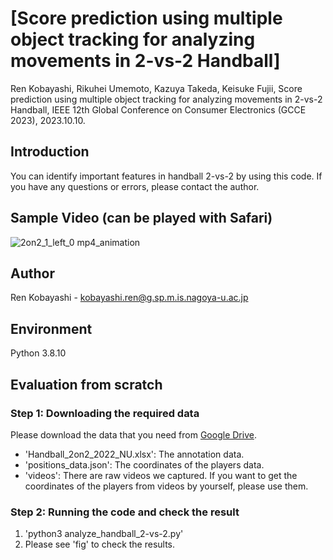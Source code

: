 # [Score prediction using multiple object tracking for analyzing movements in 2-vs-2 Handball]

Ren Kobayashi, Rikuhei Umemoto, Kazuya Takeda, Keisuke Fujii, Score prediction using multiple object tracking for analyzing movements in 2-vs-2 Handball, IEEE 12th Global Conference on Consumer Electronics (GCCE 2023), 2023.10.10. 

## Introduction
You can identify important features in handball 2-vs-2 by using this code. 
If you have any questions or errors, please contact the author.

## Sample Video (can be played with Safari)
![2on2_1_left_0 mp4_animation](https://github.com/sflren6741/Handball_analysis/assets/103619748/d4b20954-99f8-4724-8f4b-4619427ea1b9)

## Author
Ren Kobayashi - kobayashi.ren@g.sp.m.is.nagoya-u.ac.jp

## Environment
Python 3.8.10

## Evaluation from scratch
### Step 1: Downloading the required data
Please download the data that you need from [Google Drive](https://drive.google.com/drive/folders/1-7ZCkElkJSG0fVM_Edj_IsQSM-3bxzqe).
- 'Handball_2on2_2022_NU.xlsx': The annotation data.
- 'positions_data.json': The coordinates of the players data.
- 'videos': There are raw videos we captured. If you want to get the coordinates of the players from videos by yourself, please use them.
### Step 2:  Running the code and check the result
1. 'python3 analyze_handball_2-vs-2.py'
2. Please see 'fig' to check the results.
